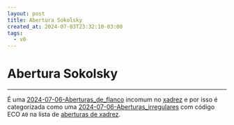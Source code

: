 ```yaml
---
layout: post
title: Abertura Sokolsky
created_at: 2024-07-03T23:32:10-03:00
tags:
  - v0
---
```

# Abertura Sokolsky
----

É uma [2024-07-06-Aberturas_de_flanco](api/2024/07/2024-07-06-Aberturas_de_flanco.md) incomum no [xadrez](api/2024/07/2024-07-06-Xadrez.md) e por isso é categorizada como uma [2024-07-06-Aberturas_irregulares](api/2024/07/2024-07-06-Aberturas_irregulares.md) com código ECO `A0` na lista de [aberturas de xadrez](api/2024/07/2024-07-06-Aberturas_de_xadrez.md).